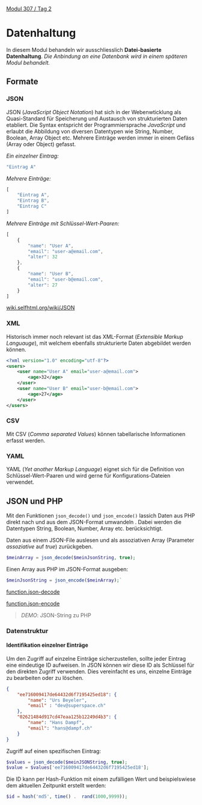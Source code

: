  [Modul 307 / Tag 2](/ilv.307/02-modul-307)
 
# Datenhaltung

In diesem Modul behandeln wir ausschliesslich **Datei-basierte Datenhaltung**. *Die Anbindung an eine Datenbank wird in einem späteren Modul behandelt.*

## Formate

### JSON
JSON (*JavaScript Object Notation*) hat sich in der Webenwticklung als Quasi-Standard für Speicherung und Austausch von strukturierten Daten etabliert. Die Syntax entspricht der Programmiersprache *JavaScript* und erlaubt die Abbildung von diversen Datentypen wie String, Number, Boolean, Array Object etc. Mehrere Einträge werden immer in einem Gefäss (Array oder Object) gefasst.

*Ein einzelner Eintrag:*

```javascript
"Eintrag A"
```
*Mehrere Einträge:*

```javascript
[
	"Eintrag A",
	"Eintrag B",
	"Eintrag C"
]
```
*Mehrere Einträge mit Schlüssel-Wert-Paaren:*
```javascript
[
	{
		"name": "User A",
		"email": "user-a@email.com",
		"alter": 32
	},
	{
		"name": "User B",
		"email": "user-b@email.com",
		"alter": 27
	}
]
```

[wiki.selfhtml.org/wiki/JSON](https://wiki.selfhtml.org/wiki/JSON)

### XML

Historisch immer noch relevant ist das XML-Format (*Extensible Markup Languauge*), mit welchem ebenfalls strukturierte Daten abgebildet werden können.

```xml
<?xml version="1.0" encoding="utf-8"?>
<users>
	<user name="User A" email="user-a@email.com">
		<age>32</age>
	</user>
	<user name="User B" email="user-b@email.com">
		<age>27</age>
	</user>
</users>
```

### CSV
Mit CSV (*Comma separated Values*) können tabellarische Informationen erfasst werden. 

### YAML
YAML (*Yet another Markup Language*) eignet sich für die Definition von Schlüssel-Wert-Paaren und wird gerne für Konfigurations-Dateien verwendet.

## JSON und PHP

Mit den Funktionen `json_decode()` und `json_encode()` lassich Daten aus PHP direkt nach und aus dem JSON-Format umwandeln . Dabei werden die Datentypen String, Boolean, Number, Array etc. berücksichtigt.

Daten aus einem JSON-File auslesen und als assoziativen Array (Parameter *assoziative* auf *true*) zurückgeben. 

```php
$meinArray = json_decode($meinJsonString, true);
```

Einen Array aus PHP im JSON-Format ausgeben:

```php
$meinJsonString = json_encode($meinArray);`
```
[function.json-decode](https://www.php.net/manual/de/function.json-decode.php)

[function.json-encode](https://www.php.net/manual/de/function.json-encode.php)

> *DEMO*: JSON-String zu PHP

### Datenstruktur

#### Identifikation einzelner Einträge

Um den Zugriff auf einzelne Einträge sicherzustellen, sollte jeder Eintrag eine eindeutige ID aufweisen. In JSON können wir diese ID als Schlüssel für den direkten Zugriff verwenden. Dies vereinfacht es uns, einzelne Einträge zu bearbeiten oder zu löschen. 

```json
{
	"ee716009417de64432d6f7195425ed18": {
		"name": "Urs Beyeler",
		"email" : "dev@superspace.ch"
	},
	"02621484d917cd47eaa125b12249d4b3": {
		"name": "Hans Dampf",
		"email": "hans@dampf.ch"
	}
}
```
Zugriff auf einen spezifischen Eintrag:

```php
$values = json_decode($meinJSONString, true);
$value = $values['ee716009417de64432d6f7195425ed18'];
```

Die ID kann per Hash-Funktion mit einem zufälligen Wert und beispielswiese dem aktuellen Zeitpunkt erstellt werden:

```php
$id = hash('md5', time() .  rand(1000,9999));
```
<!--stackedit_data:
eyJoaXN0b3J5IjpbMzA4NjAzNjgwLC0xMTMxNTg5ODc4LDE5OT
c2OTgyNjddfQ==
-->